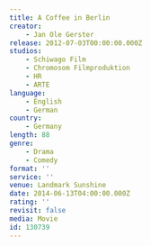 ```yaml
---
title: A Coffee in Berlin
creator:
    - Jan Ole Gerster
release: 2012-07-03T00:00:00.000Z
studios:
    - Schiwago Film
    - Chromosom Filmproduktion
    - HR
    - ARTE
language:
    - English
    - German
country:
    - Germany
length: 88
genre:
    - Drama
    - Comedy
format: ''
service: ''
venue: Landmark Sunshine
date: 2014-06-13T04:00:00.000Z
rating: ''
revisit: false
media: Movie
id: 130739
---
```



